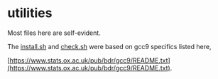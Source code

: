 # utilities

Most files here are self-evident.

The [install.sh](install.sh) and [check.sh](check.sh) were based on gcc9 specifics listed here,

[https://www.stats.ox.ac.uk/pub/bdr/gcc9/README.txt](https://www.stats.ox.ac.uk/pub/bdr/gcc9/README.txt).
